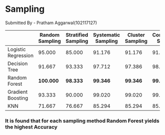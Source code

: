 # Sampling
Submitted By - Pratham Aggarwal(102117127)

|                     | Random Sampling | Stratified Sampling | Systematic Sampling | Cluster Sampling | Convenience Sampling |
|---------------------|-----------------|---------------------|---------------------|------------------|----------------------|
| Logistic Regression | 95.000          | 85.000              | 91.176              | 91.176           | 91.176               |
| Decision Tree       | 91.667          | 93.333              | 97.712              | 97.386           | 98.039               |
| Random Forest       | **100.000**         | **98.333**              | **99.346**              | **99.346**           | **99.346**               |
| Gradient Boosting   | 93.333          | 90.000              | 99.020              | 99.020           | 99.020               |
| KNN                 | 71.667          | 76.667              | 85.294              | 85.294           | 85.294               |

### It is found that for each sampling method Random Forest yields the highest Accuracy


